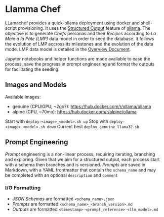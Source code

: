 # Llamma Chef
LLamachef provides a quick-ollama deployment using docker and shell-script provisioning. It uses the [Structured Output](https://ollama.com/blog/structured-outputs) feature of [ollama](https://github.com/ollama/ollama).
The objective is to generate *Chefs* personas and their *Recipes* according to *La Main à la Pâte (LMP)*  data model in order to seed the database. It follows the evolution of LMP accross its milestones and the evolution of the data mode. LMP data model is detailed in the [Overview Document](https://github.com/Lucccyo/lmp_main/blob/main/design_documents/0_Overview.md). 

Jupyter notebooks and helper functions are made available to ease the process, save the progress in prompt engineering and format the outputs for facilitating the seeding.



## Images and Models
Available images:
+ genuine (CPU/GPU, ~2go?): https://hub.docker.com/r/ollama/ollama
+ alpine (CPU, ~70mo): https://hub.docker.com/r/alpine/ollama

Start with `deploy-<image>_<model>.sh up`
Stop  with `deploy-<image>_<model>.sh down`
Current best `deploy_genuine_llama32.sh`

## Prompt Engineering
*Prompt* engineering is a non-linear process, requiring iterating, branching and exploring. Given that we aim for a structured output, each process start with a schema then branches and is versioned.
*Prompts* are saved in Markdown, with a YAML frontmatter that contain the `schema_name` and may be completed with an optional `description` and `comment`

### I/O Formatting
+ *JSON Schemas* are formatted `<schema_name>.json`
+ *Prompts* are formatted `<schema_name>_<branch_version>.md`
+ *Outputs* are formatted `<timestamp>-<prompt_reference>-<llm_model>.md`

<!--
+ UserChef
    + b1 *Unique UserChef* (~1min)
    + b2 *groupUserChef* (~1min for 5 chiefs): too few diversity, redundancy in fusion cooking
        + b201 *groupUserChef* with long bio (>50 words) and types (~12min for 6 chiefs)
        + b202 *groupUserChef* with shortened bio (>30 words) and French Cuisine (~xxxmin for 5 chiefs)
+ Recipes
    + b1 *Recipe* (~2min)



```py
UserChef(
    familyName='Ramos',
    givenName='Felipe',
    alternateName='Chef Felipe',
    nationality='Portuguese',
    birthDate='January 15, 1975',
    gender='Male',
    description=(
        'A charismatic and passionate chef with a love for bold flavors and vibrant presentations. Born in Lisbon, Por'
        'tugal, Felipe was trained in the classical traditions of Portuguese cuisine before venturing out to explore i'
        'nternational flavors. His culinary journey took him to Japan, where he immersed himself in the art of sushi-m'
        'aking, and later to Spain, where he discovered the magic of tapas culture.'
    ),
    prefCuisine=[
        'Portuguese',
        'Japanese',
        'Spanish',
    ],
)
```
## Ressources
+ Structuring Outputs from Ollama: https://ollama.com/blog/structured-outputs
+ OpenWebUI, An UI for LLMs: https://docs.openwebui.com/

## Roadmap
+ `ollama` en local

-->

